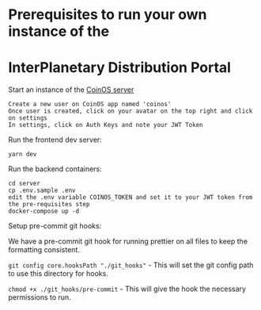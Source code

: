 # Prerequisites to run your own instance of the 
# InterPlanetary Distribution Portal
Start an instance of the [CoinOS server](https://github.com/coinos/coinos-server)

    Create a new user on CoinOS app named 'coinos'
    Once user is created, click on your avatar on the top right and click on settings
    In settings, click on Auth Keys and note your JWT Token

Run the frontend dev server:

    yarn dev

Run the backend containers:

    cd server
    cp .env.sample .env
    edit the .env variable COINOS_TOKEN and set it to your JWT token from the pre-requisites step
    docker-compose up -d
    
Setup pre-commit git hooks:
    
   We have a pre-commit git hook for running prettier on all files to keep the formatting consistent.
    
   `git config core.hooksPath "./git_hooks"` - This will set the git config path to use this directory for hooks.
    
   `chmod +x ./git_hooks/pre-commit` - This will give the hook the necessary permissions to run.
